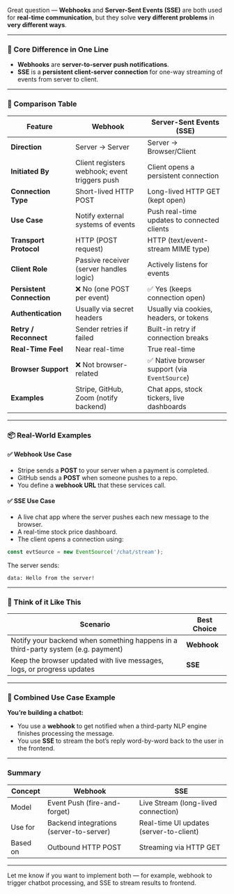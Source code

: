 Great question — **Webhooks** and **Server-Sent Events (SSE)** are both used for **real-time communication**, but they solve **very different problems** in **very different ways**.

---

### 🧩 Core Difference in One Line

* **Webhooks** are **server-to-server push notifications**.
* **SSE** is a **persistent client-server connection** for one-way streaming of events from server to client.

---

### 🧠 Comparison Table

| Feature                   | **Webhook**                                   | **Server-Sent Events (SSE)**                 |
| ------------------------- | --------------------------------------------- | -------------------------------------------- |
| **Direction**             | Server → Server                               | Server → Browser/Client                      |
| **Initiated By**          | Client registers webhook; event triggers push | Client opens a persistent connection         |
| **Connection Type**       | Short-lived HTTP POST                         | Long-lived HTTP GET (kept open)              |
| **Use Case**              | Notify external systems of events             | Push real-time updates to connected clients  |
| **Transport Protocol**    | HTTP (POST request)                           | HTTP (text/event-stream MIME type)           |
| **Client Role**           | Passive receiver (server handles logic)       | Actively listens for events                  |
| **Persistent Connection** | ❌ No (one POST per event)                     | ✅ Yes (keeps connection open)                |
| **Authentication**        | Usually via secret headers                    | Usually via cookies, headers, or tokens      |
| **Retry / Reconnect**     | Sender retries if failed                      | Built-in retry if connection breaks          |
| **Real-Time Feel**        | Near real-time                                | True real-time                               |
| **Browser Support**       | ❌ Not browser-related                         | ✅ Native browser support (via `EventSource`) |
| **Examples**              | Stripe, GitHub, Zoom (notify backend)         | Chat apps, stock tickers, live dashboards    |

---

### 📦 Real-World Examples

#### ✅ Webhook Use Case

* Stripe sends a **POST** to your server when a payment is completed.
* GitHub sends a **POST** when someone pushes to a repo.
* You define a **webhook URL** that these services call.

#### ✅ SSE Use Case

* A live chat app where the server pushes each new message to the browser.
* A real-time stock price dashboard.
* The client opens a connection using:

```javascript
const evtSource = new EventSource('/chat/stream');
```

The server sends:

```
data: Hello from the server!
```

---

### 🧠 Think of it Like This

| Scenario                                                                          | Best Choice |
| --------------------------------------------------------------------------------- | ----------- |
| Notify your backend when something happens in a third-party system (e.g. payment) | **Webhook** |
| Keep the browser updated with live messages, logs, or progress updates            | **SSE**     |

---

### 🔁 Combined Use Case Example

**You’re building a chatbot:**

* You use a **webhook** to get notified when a third-party NLP engine finishes processing the message.
* You use **SSE** to stream the bot’s reply word-by-word back to the user in the frontend.

---

### Summary

| Concept  | Webhook                                 | SSE                                     |
| -------- | --------------------------------------- | --------------------------------------- |
| Model    | Event Push (fire-and-forget)            | Live Stream (long-lived connection)     |
| Use for  | Backend integrations (server-to-server) | Real-time UI updates (server-to-client) |
| Based on | Outbound HTTP POST                      | Streaming via HTTP GET                  |

---

Let me know if you want to implement both — for example, webhook to trigger chatbot processing, and SSE to stream results to frontend.
